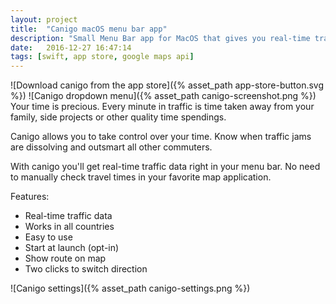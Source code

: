 ```yaml
---
layout: project
title:  "Canigo macOS menu bar app"
description: "Small Menu Bar app for MacOS that gives you real-time travel times for any destination. Perfect tool for commuters."
date:   2016-12-27 16:47:14
tags: [swift, app store, google maps api]
---
```

![Download canigo from the app store]({% asset_path app-store-button.svg %})
![Canigo dropdown menu]({% asset_path canigo-screenshot.png %})
Your time is precious. Every minute in traffic is time taken away from your family, side projects or other quality time spendings.

Canigo allows you to take control over your time. Know when traffic jams are dissolving and outsmart all other commuters.

With canigo you'll get real-time traffic data right in your menu bar. 
No need to manually check travel times in your favorite map application. 

Features:
* Real-time traffic data
* Works in all countries
* Easy to use
* Start at launch (opt-in)
* Show route on map
* Two clicks to switch direction

![Canigo settings]({% asset_path canigo-settings.png %})
